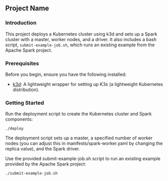 ## Project Name

### Introduction
This project deploys a Kubernetes cluster using k3d and sets up a Spark cluster with a master, worker nodes, and a driver. It also includes a bash script, `submit-example-job.sh`, which runs an existing example from the Apache Spark project.

### Prerequisites
Before you begin, ensure you have the following installed:
- [k3d](https://github.com/rancher/k3d): A lightweight wrapper for setting up K3s (a lightweight Kubernetes distribution).

### Getting Started
Run the deployment script to create the Kubernetes cluster and Spark components:
```
./deploy
```
The deployment script sets up a master, a specified number of worker nodes (you can adjust this in manifests/spark-worker.yaml by changing the replica value), and the Spark driver.

Use the provided submit-example-job.sh script to run an existing example provided by the Apache Spark project:
```
./submit-example-job.sh
```
